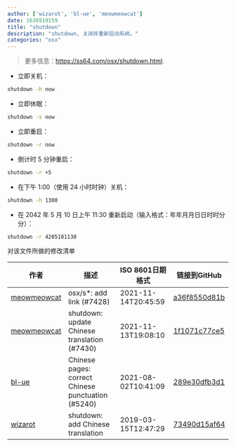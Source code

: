 ```yaml
---
author: ['wizarot', 'bl-ue', 'meowmeowcat']
date: 1636919159
title: "shutdown"
description: "shutdown, 关闭并重新启动系统。"
categories: "osx"
---
```

> 更多信息：<https://ss64.com/osx/shutdown.html>.

- 立即关机：

```bash
shutdown -h now
```

- 立即休眠：

```bash
shutdown -s now
```

- 立即重启：

```bash
shutdown -r now
```

- 倒计时 5 分钟重启：

```bash
shutdown -r +5
```

- 在下午 1:00（使用 24 小时时钟）关机：

```bash
shutdown -h 1300
```

- 在 2042 年 5 月 10 日上午 11:30 重新启动（输入格式：年年月月日日时时分分）：

```bash
shutdown -r 4205101130
```
对该文件所做的修改清单


作者 | 描述 | ISO 8601日期格式 | 链接到GitHub
------|-----|-----|-----
[meowmeowcat](mailto:meowmeowcat1211@gmail.com) | osx/s*: add link (#7428) | 2021-11-14T20:45:59 | [a36f8550d81b](https://github.com/tldr-pages/tldr/commit/a36f8550d81be6fbe04cb43f3d0a34f30e024b86)
[meowmeowcat](mailto:meowmeowcat1211@gmail.com) | shutdown: update Chinese translation (#7430) | 2021-11-13T19:08:10 | [1f1071c77ce5](https://github.com/tldr-pages/tldr/commit/1f1071c77ce568868e95ea62eb6368ebf1aa5b76)
[bl-ue](mailto:54780737+bl-ue@users.noreply.github.com) | Chinese pages: correct Chinese punctuation (#5240) | 2021-08-02T10:41:09 | [289e30dfb3d1](https://github.com/tldr-pages/tldr/commit/289e30dfb3d1d73bade9e3610e12bfc90e9270ae)
[wizarot](mailto:wizarot@qq.com) | shutdown: add Chinese translation | 2019-03-15T12:47:29 | [73490d15af64](https://github.com/tldr-pages/tldr/commit/73490d15af64f8c5ce84515455e556e259c610a4)

